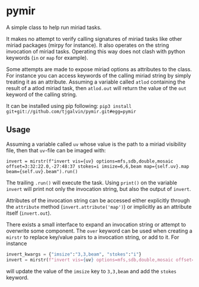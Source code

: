 # pymir

A simple class to help run miriad tasks.  

It makes no attempt to verify calling signatures of miriad tasks like other miriad packages (mirpy for instance). It also operates on the string invocation of miriad tasks. Operating this way does not clash with python keywords (`in` or `map` for example).

Some attempts are made to expose miriad options as attributes to the class. For instance you can access keywords of the calling miriad string by simply treating it as an attribute. Assuming a variable called `atlod` containing the result of a atlod miriad task, then `atlod.out` will return the value of the `out` keyword of the calling string.

It can be installed using pip following:
`pip3 install git+git://github.com/tjgalvin/pymir.git#egg=pymir`

## Usage

Assuming a variable called `uv` whose value is the path to a miriad visibility file, then that `uv`-file can be imaged with:

`invert = mirstr(f"invert vis={uv} options=mfs,sdb,double,mosaic offset=3:32:22.0,-27:48:37 stokes=i imsize=6,6,beam map={self.uv}.map beam={self.uv}.beam").run()`

The trailing `.run()` will execute the task. Using `print()` on the variable `invert` will print not only the invocation string, but also the output of `invert`. 

Attributes of the invocation string can be accessed either explicitly through the `attribute` method (`invert.attribute('map')`) or implicitly as an attribute itself (`invert.out`). 

There exists a small interface to expand an invocation string or attempt to overwrite some component. The `over` keyword can be used when creating a `mirstr` to replace key/value pairs to a invocation string, or add to it. For instance

```python
invert_kwargs = {"imsize":"3,3,beam", "stokes":"i"}
invert = mirstr(f"invert vis={uv} options=mfs,sdb,double,mosaic offset=3:32:22.0,-27:48:37 imsize=6,6,beam map={uv}.map beam={uv}.beam", over=invert_kwargs).run()
```

will update the value of the `imsize` key to `3,3,beam` and add the `stokes` keyword. 